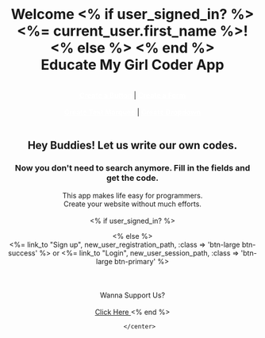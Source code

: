<link rel="stylesheet" type="text/css" href="http://www.educatemygirl.org/css/bootstrap.css">
<div class="span5"><center><div class="page-header"><center><br><h1>Welcome 
	<% if user_signed_in? %>
	<%= current_user.first_name %>! 
	<% else %>
    <% end %>
	 <br>Educate My Girl Coder App</div></h1>
<br>
  <a href="http://limitless-ocean-5518.herokuapp.com/buttons/new" class="btn btn-primary" style="color: white;">
  	<b>Create a Button</a></b> | <a href="http://limitless-ocean-5518.herokuapp.com/scaffolds/new" class="btn btn-success" style="color: white;"><b>Create a Form</a></b><br><br>
  	 <a href="http://limitless-ocean-5518.herokuapp.com/textmarquees/new" class="btn btn-warning" style="color: white;">
  	 	<b>Create Text Marquee</a></b> |
 <a href="http://limitless-ocean-5518.herokuapp.com/dropdowns/new" class="btn btn-danger" style="color: white;">
  	 	<b>Create Dropdown </a></b>

</center>
</div>
<div class="span5">
  <center>
    <br>
    <h2>Hey Buddies! Let us write our own codes. </h2>
      <H3>Now you don't need to search anymore. Fill in the fields and get the code.</H3>
      This app makes life easy for programmers.<br>
Create your website without much efforts.
<br><br>
<% if user_signed_in? %>

<% else %>
<br>
<%= link_to "Sign up", new_user_registration_path, :class => 'btn-large btn-success'  %> or 
  <%= link_to "Login", new_user_session_path, :class => 'btn-large btn-primary'  %><br><br><br><br>
  Wanna Support Us?<br><br>
  <a href="http://www.youcaring.com/other/educate-my-girl-computer-program/112232" class="btn-large btn-warning" target="_blank">Click Here </a>
  <% end %>

        </center>
</div>



